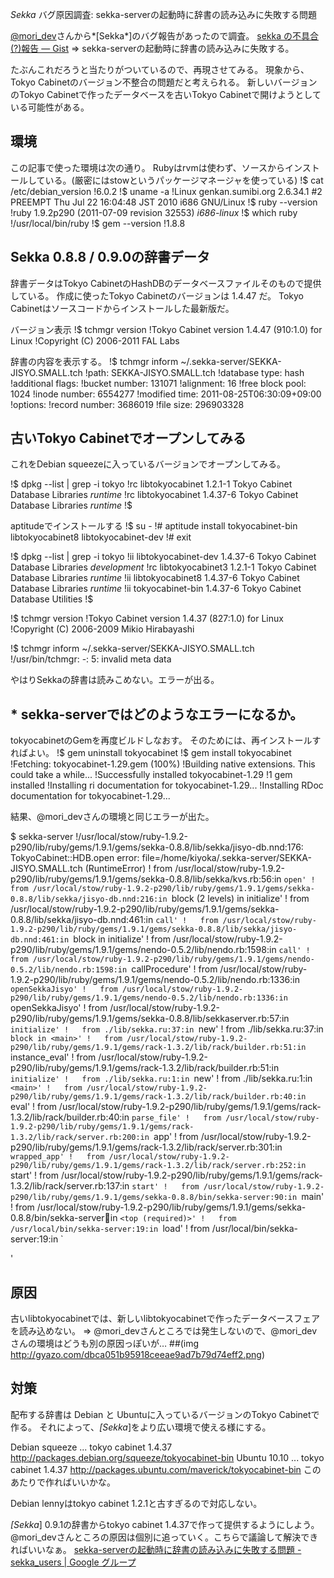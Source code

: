 *Sekka* バグ原因調査: sekka-serverの起動時に辞書の読み込みに失敗する問題

[@mori_dev](http://twitter.com/mori_dev)さんから*[Sekka*]のバグ報告があったので調査。
 [sekka の不具合(?)報告 — Gist](http://gist.github.com/1168173)
 => sekka-serverの起動時に辞書の読み込みに失敗する。

たぶんこれだろうと当たりがついているので、再現させてみる。
現象から、Tokyo Cabinetのバージョン不整合の問題だと考えられる。
新しいバージョンのTokyo Cabinetで作ったデータベースを古いTokyo Cabinetで開けようとしている可能性がある。

## 環境
この記事で使った環境は次の通り。
Rubyはrvmは使わず、ソースからインストールしている。(厳密にはstowというパッケージマネージャを使っている)
!$ cat /etc/debian_version 
!6.0.2
!$ uname -a
!Linux genkan.sumibi.org 2.6.34.1 #2 PREEMPT Thu Jul 22 16:04:48 JST 2010 i686 GNU/Linux
!$ ruby --version
!ruby 1.9.2p290 (2011-07-09 revision 32553) *i686-linux*
!$ which ruby
!/usr/local/bin/ruby
!$ gem --version
!1.8.8

## Sekka 0.8.8 / 0.9.0の辞書データ

辞書データはTokyo CabinetのHashDBのデータベースファイルそのもので提供している。
作成に使ったTokyo Cabinetのバージョンは 1.4.47 だ。
Tokyo Cabinetはソースコードからインストールした最新版だ。

バージョン表示
!$ tchmgr version
!Tokyo Cabinet version 1.4.47 (910:1.0) for Linux
!Copyright (C) 2006-2011 FAL Labs

辞書の内容を表示する。
!$ tchmgr inform ~/.sekka-server/SEKKA-JISYO.SMALL.tch
!path: SEKKA-JISYO.SMALL.tch
!database type: hash
!additional flags:
!bucket number: 131071
!alignment: 16
!free block pool: 1024
!inode number: 6554277
!modified time: 2011-08-25T06:30:09+09:00
!options:
!record number: 3686019
!file size: 296903328

## 古いTokyo Cabinetでオープンしてみる
これをDebian squeezeに入っているバージョンでオープンしてみる。

!$ dpkg --list | grep -i tokyo
!rc  libtokyocabinet 1.2.1-1         Tokyo Cabinet Database Libraries *runtime*
!rc  libtokyocabinet 1.4.37-6        Tokyo Cabinet Database Libraries *runtime*
!$

aptitudeでインストールする
!$ su -
!# aptitude install tokyocabinet-bin libtokyocabinet8 libtokyocabinet-dev 
!# exit

!$ dpkg --list | grep -i tokyo
!ii  libtokyocabinet-dev                    1.4.37-6                               Tokyo Cabinet Database Libraries *development*
!rc  libtokyocabinet3                       1.2.1-1                                Tokyo Cabinet Database Libraries *runtime*
!ii  libtokyocabinet8                       1.4.37-6                               Tokyo Cabinet Database Libraries *runtime*
!ii  tokyocabinet-bin                       1.4.37-6                               Tokyo Cabinet Database Utilities
!$

!$ tchmgr version
!Tokyo Cabinet version 1.4.37 (827:1.0) for Linux
!Copyright (C) 2006-2009 Mikio Hirabayashi

!$ tchmgr inform ~/.sekka-server/SEKKA-JISYO.SMALL.tch
!/usr/bin/tchmgr: -: 5: invalid meta data

やはりSekkaの辞書は読みこめない。エラーが出る。

## * sekka-serverではどのようなエラーになるか。

tokyocabinetのGemを再度ビルドしなおす。
そのためには、再インストールすればよい。
!$ gem uninstall tokyocabinet
!$ gem install tokyocabinet
!Fetching: tokyocabinet-1.29.gem (100%)
!Building native extensions.  This could take a while...
!Successfully installed tokyocabinet-1.29
!1 gem installed
!Installing ri documentation for tokyocabinet-1.29...
!Installing RDoc documentation for tokyocabinet-1.29...

結果、@mori_devさんの環境と同じエラーが出た。

$ sekka-server
!/usr/local/stow/ruby-1.9.2-p290/lib/ruby/gems/1.9.1/gems/sekka-0.8.8/lib/sekka/jisyo-db.nnd:176: TokyoCabinet::HDB.open error: file=/home/kiyoka/.sekka-server/SEKKA-JISYO.SMALL.tch (RuntimeError)
!	from /usr/local/stow/ruby-1.9.2-p290/lib/ruby/gems/1.9.1/gems/sekka-0.8.8/lib/sekka/kvs.rb:56:in `open'
!	from /usr/local/stow/ruby-1.9.2-p290/lib/ruby/gems/1.9.1/gems/sekka-0.8.8/lib/sekka/jisyo-db.nnd:216:in `block (2 levels) in initialize'
!	from /usr/local/stow/ruby-1.9.2-p290/lib/ruby/gems/1.9.1/gems/sekka-0.8.8/lib/sekka/jisyo-db.nnd:461:in `call'
!	from /usr/local/stow/ruby-1.9.2-p290/lib/ruby/gems/1.9.1/gems/sekka-0.8.8/lib/sekka/jisyo-db.nnd:461:in `block in initialize'
!	from /usr/local/stow/ruby-1.9.2-p290/lib/ruby/gems/1.9.1/gems/nendo-0.5.2/lib/nendo.rb:1598:in `call'
!	from /usr/local/stow/ruby-1.9.2-p290/lib/ruby/gems/1.9.1/gems/nendo-0.5.2/lib/nendo.rb:1598:in `callProcedure'
!	from /usr/local/stow/ruby-1.9.2-p290/lib/ruby/gems/1.9.1/gems/nendo-0.5.2/lib/nendo.rb:1336:in `openSekkaJisyo'
!	from /usr/local/stow/ruby-1.9.2-p290/lib/ruby/gems/1.9.1/gems/nendo-0.5.2/lib/nendo.rb:1336:in `openSekkaJisyo'
!	from /usr/local/stow/ruby-1.9.2-p290/lib/ruby/gems/1.9.1/gems/sekka-0.8.8/lib/sekkaserver.rb:57:in `initialize'
!	from ./lib/sekka.ru:37:in `new'
!	from ./lib/sekka.ru:37:in `block in <main>'
!	from /usr/local/stow/ruby-1.9.2-p290/lib/ruby/gems/1.9.1/gems/rack-1.3.2/lib/rack/builder.rb:51:in `instance_eval'
!	from /usr/local/stow/ruby-1.9.2-p290/lib/ruby/gems/1.9.1/gems/rack-1.3.2/lib/rack/builder.rb:51:in `initialize'
!	from ./lib/sekka.ru:1:in `new'
!	from ./lib/sekka.ru:1:in `<main>'
!	from /usr/local/stow/ruby-1.9.2-p290/lib/ruby/gems/1.9.1/gems/rack-1.3.2/lib/rack/builder.rb:40:in `eval'
!	from /usr/local/stow/ruby-1.9.2-p290/lib/ruby/gems/1.9.1/gems/rack-1.3.2/lib/rack/builder.rb:40:in `parse_file'
!	from /usr/local/stow/ruby-1.9.2-p290/lib/ruby/gems/1.9.1/gems/rack-1.3.2/lib/rack/server.rb:200:in `app'
!	from /usr/local/stow/ruby-1.9.2-p290/lib/ruby/gems/1.9.1/gems/rack-1.3.2/lib/rack/server.rb:301:in `wrapped_app'
!	from /usr/local/stow/ruby-1.9.2-p290/lib/ruby/gems/1.9.1/gems/rack-1.3.2/lib/rack/server.rb:252:in `start'
!	from /usr/local/stow/ruby-1.9.2-p290/lib/ruby/gems/1.9.1/gems/rack-1.3.2/lib/rack/server.rb:137:in `start'
!	from /usr/local/stow/ruby-1.9.2-p290/lib/ruby/gems/1.9.1/gems/sekka-0.8.8/bin/sekka-server:90:in `main'
!	from /usr/local/stow/ruby-1.9.2-p290/lib/ruby/gems/1.9.1/gems/sekka-0.8.8/bin/sekka-server:100:in `<top (required)>'
!	from /usr/local/bin/sekka-server:19:in `load'
!	from /usr/local/bin/sekka-server:19:in `<main>'

## 原因
古いlibtokyocabinetでは、新しいlibtokyocabinetで作ったデータベースフェアを読み込めない。
=> @mori_devさんところでは発生しないので、@mori_devさんの環境はどうも別の原因っぽいが…
 ##(img http://gyazo.com/dbca051b95918ceeae9ad7b79d74eff2.png)

## 対策
配布する辞書は Debian と Ubuntuに入っているバージョンのTokyo Cabinetで作る。
それによって、*[Sekka*]をより広い環境で使える様にする。

Debian squeeze ... tokyo cabinet 1.4.37
  http://packages.debian.org/squeeze/tokyocabinet-bin
Ubuntu 10.10   ... tokyo cabinet 1.4.37
  http://packages.ubuntu.com/maverick/tokyocabinet-bin
このあたりで作ればいいかな。

Debian lennyはtokyo cabinet 1.2.1と古すぎるので対応しない。

*[Sekka*] 0.9.1の辞書からtokyo cabinet 1.4.37で作って提供するようにしよう。
@mori_devさんところの原因は個別に追っていく。こちらで議論して解決できればいいなぁ。
  [sekka-serverの起動時に辞書の読み込みに失敗する問題 -   sekka_users | Google グループ](http://groups.google.com/group/sekka_users/browse_thread/thread/898a54535e522dff?hl=ja)

